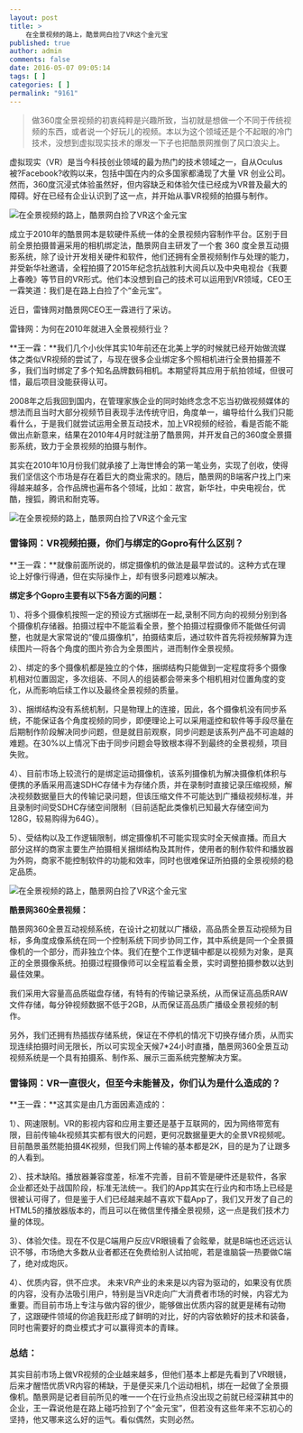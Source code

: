 ```yaml
---
layout: post
title: >
    在全景视频的路上，酷景网白捡了VR这个金元宝
published: true
author: admin
comments: false
date: 2016-05-07 09:05:14
tags: [ ]
categories: [ ]
permalink: "9161"
---
```

> 做360度全景视频的初衷纯粹是兴趣所致，当初就是想做一个不同于传统视频的东西，或者说一个好玩儿的视频。本以为这个领域还是个不起眼的冷门技术，没想到虚拟现实技术的爆发一下子也把酷景网推倒了风口浪尖上。

虚拟现实（VR）是当今科技创业领域的最为热门的技术领域之一，自从Oculus被?Facebook?收购以来，包括中国在内的众多国家都涌现了大量 VR 创业公司。然而，360度沉浸式体验虽然好，但内容缺乏和体验欠佳已经成为VR普及最大的障碍。好在已经有企业认识到了这一点，并开始从事VR视频的拍摄与制作。

![在全景视频的路上，酷景网白捡了VR这个金元宝][1]

成立于2010年的酷景网本是软硬件系统一体的全景视频内容制作平台。区别于目前全景拍摄普遍采用的相机绑定法，酷景网自主研发了一个套 360 度全景互动摄影系统，除了设计开发相关硬件和软件，他们还拥有全景视频制作与处理的能力，并受新华社邀请，全程拍摄了2015年纪念抗战胜利大阅兵以及中央电视台《我要上春晚》等节目的VR形式。他们本没想到自己的技术可以运用到VR领域，CEO王一霖笑道：我们是在路上白捡了个“金元宝”。

近日，雷锋网对酷景网CEO王一霖进行了采访。

雷锋网：为何在2010年就进入全景视频行业？

**王一霖：**我们几个小伙伴其实10年前还在北美上学的时候就已经开始做流媒体之类似VR视频的尝试了，与现在很多企业绑定多个照相机进行全景拍摄差不多，我们当时绑定了多个知名品牌数码相机。本期望将其应用于航拍领域，但很可惜，最后项目没能获得认可。

2008年之后我回到国内，在管理家族企业的同时始终念念不忘当初做视频媒体的想法而且当时大部分视频节目表现手法传统守旧，角度单一，编导给什么我们只能看什么，于是我们就尝试运用全景互动技术，加上VR视频的经验，看是否能不能做出点新意来，结果在2010年4月时就注册了酷景网，并开发自己的360度全景摄影系统，致力于全景视频的拍摄与制作。

其实在2010年10月份我们就承接了上海世博会的第一笔业务，实现了创收，使得我们坚信这个市场是存在着巨大的商业需求的。随后，酷景网的B端客户找上门来得越来越多，合作品牌也遍布各个领域，比如：故宫，新华社，中央电视台，优酷，搜狐，腾讯和耐克等。

![在全景视频的路上，酷景网白捡了VR这个金元宝][2]

### 雷锋网：VR视频拍摄，你们与绑定的Gopro有什么区别？

**王一霖：**就像前面所说的，绑定摄像机的做法是最早尝试的。这种方式在理论上好像行得通，但在实际操作上，却有很多问题难以解决。

**绑定多个Gopro主要有以下5各方面的问题：**

1）、将多个摄像机按照一定的预设方式捆绑在一起,录制不同方向的视频分别到各个摄像机存储器。拍摄过程中不能监看全景，整个拍摄过程摄像师不能做任何调整，也就是大家常说的“傻瓜摄像机”，拍摄结束后，通过软件首先将视频解算为连续图片—将各个角度的图片弥合为全景图片，进而制作全景视频。

2）、绑定的多个摄像机都是独立的个体，捆绑结构只能做到一定程度将多个摄像机相对位置固定，多次组装、不同人的组装都会带来多个相机相对位置角度的变化，从而影响后续工作以及最终全景视频的质量。

3）、捆绑结构没有系统机制，只是物理上的连接，因此，各个摄像机没有同步系统，不能保证各个角度视频的同步，即便理论上可以采用遥控和软件等手段尽量在后期制作阶段解决同步问题，但是就目前观察，同步问题是该系列产品不可逾越的难题。在30%以上情况下由于同步问题会导致根本得不到最终的全景视频，项目失败。

4）、目前市场上较流行的是绑定运动摄像机，该系列摄像机为解决摄像机体积与便携的矛盾采用高速SDHC存储卡为存储介质，并在录制时直接记录压缩视频，解决视频数据量巨大的传输记录问题，但该压缩文件不可能达到广播级视频标准，并且录制时间受SDHC存储空间限制（目前适配此类像机已知最大存储空间为128G，较易购得为64G）。

5）、受结构以及工作逻辑限制，绑定摄像机不可能实现实时全天候直播。而且大部分这样的商家主要生产拍摄相关捆绑结构及其附件，使用者的制作软件和播放器为外购，商家不能控制软件的功能和效率，同时也很难保证所拍摄的全景视频的稳定品质。

![在全景视频的路上，酷景网白捡了VR这个金元宝][3]

**酷景网360全景视频：**

酷景网360全景互动视频系统，在设计之初就以广播级，高品质全景互动视频为目标，多角度成像系统在同一个控制系统下同步协同工作，其中系统是同一个全景摄像机的一个部分，而非独立个体。我们在整个工作逻辑中都是以视频为对象，是真正的全景摄像系统。拍摄过程摄像师可以全程监看全景，实时调整拍摄参数以达到最佳效果。

我们采用大容量高品质磁盘存储，有特有的传输记录系统，从而保证高品质RAW文件存储，每分钟视频数据不低于2GB，从而保证高品质广播级全景视频的制作。

另外，我们还拥有热插拔存储系统，保证在不停机的情况下切换存储介质，从而实现连续拍摄时间无限长，所以可实现全天候7*24小时直播，酷景网360全景互动视频系统是一个具有拍摄系、制作系、展示三面系统完整解决方案。

### 雷锋网：VR一直很火，但至今未能普及，你们认为是什么造成的？

**王一霖：**这其实是由几方面因素造成的：

1）、网速限制。VR的影视内容和应用主要还是基于互联网的，因为网络带宽有限，目前传输4k视频其实都有很大的问题，更何况数据量更大的全景VR视频呢。目前酷景虽然能拍摄4K视频，但我们网上传输的基本都是2K，目的是为了让跟多的人看到。

2）、技术缺陷。播放器兼容度差，标准不完善，目前不管是硬件还是软件，各家企业都还处于战国阶段，标准无法统一。我们的App其实在行业内和市场上已经是很被认可得了，但是鉴于人们已经越来越不喜欢下载App了，我们又开发了自己的HTML5的播放器版本的，而且可以在微信里传播全景视频，这一点是我们技术力量的体现。

3）、体验欠佳。现在不仅是C端用户反应VR眼镜看了会眩晕，就是B端也还远远认识不够，市场绝大多数从业者都还在免费给别人试拍呢，若是谁脑袋一热要做C端了，绝对成炮灰。

4）、优质内容，供不应求。 未来VR产业的未来是以内容为驱动的，如果没有优质的内容，没有办法吸引用户，特别是当VR走向广大消费者市场的时候，内容尤为重要。而目前市场上专注与做内容的很少，能够做出优质内容的就更是稀有动物了，这跟硬件领域的你追我赶形成了鲜明的对比，好的内容依赖好的技术和装备，同时也需要好的商业模式才可以赢得资本的青睐。

### 总结：

其实目前市场上做VR视频的企业越来越多，但他们基本上都是先看到了VR眼镜，后来才醒悟优质VR内容的稀缺，于是便买来几个运动相机，绑在一起做了全景摄像机。酷景网是记者目前所见的唯一一个在行业热点没出现之前就已经深耕其中的企业，王一霖说他是在路上碰巧捡到了个“金元宝”，但若没有这些年来不忘初心的坚持，他又哪来这么好的运气。看似偶然，实则必然。

 [1]: http://yongz.com/yz/wp-content/uploads/2016/05/e86752658abb3083accae988c5f47897.png
 [2]: http://yongz.com/yz/wp-content/uploads/2016/05/4d2d70d7913b44d245275895c9b619ef.png
 [3]: http://yongz.com/yz/wp-content/uploads/2016/05/f7c20169218469a984ed1442a433ee1f.png